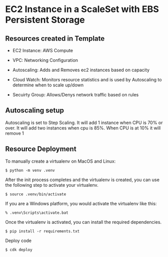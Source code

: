 # EC2 Instance in a ScaleSet with EBS Persistent Storage

## Resources created in Template
* EC2 Instance: AWS Compute

* VPC: Networking Configuration

* Autoscaling: Adds and Removes ec2 instances based on capacity

* Cloud Watch: Monitors resource statistics and is used by Autoscaling to determine when to scale up/down

* Secuirty Group: Allows/Denys network traffic based on rules

## Autoscaling setup
Autoscaling is set to Step Scaling. It will add 1 instance when CPU is 70% or over. It will add two instances when cpu is 85%. When CPU is at 10% it will remove 1

## Resource Deployment

To manually create a virtualenv on MacOS and Linux:

```
$ python -m venv .venv
```

After the init process completes and the virtualenv is created, you can use the following
step to activate your virtualenv.

```
$ source .venv/bin/activate
```

If you are a Windows platform, you would activate the virtualenv like this:

```
% .venv\Scripts\activate.bat
```

Once the virtualenv is activated, you can install the required dependencies.

```
$ pip install -r requirements.txt
```

Deploy code

```
$ cdk deploy
```


